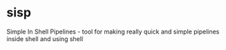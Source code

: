 # sisp
Simple In Shell Pipelines - tool for making really quick and simple pipelines inside shell and using shell
